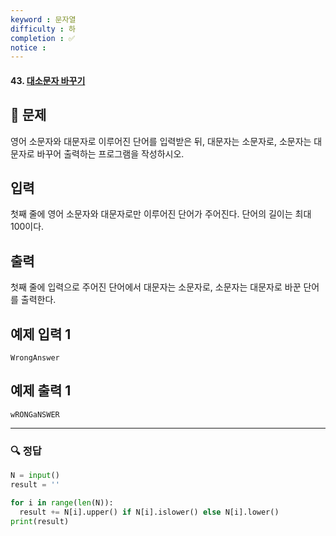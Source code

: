 ```yaml
---
keyword : 문자열
difficulty : 하
completion : ✅
notice : 
---
```


#### 43. [대소문자 바꾸기](https://www.acmicpc.net/problem/2744)

## 📝 문제

영어 소문자와 대문자로 이루어진 단어를 입력받은 뒤, 대문자는 소문자로, 소문자는 대문자로 바꾸어 출력하는 프로그램을 작성하시오.

## 입력

첫째 줄에 영어 소문자와 대문자로만 이루어진 단어가 주어진다. 단어의 길이는 최대 100이다.

## 출력

첫째 줄에 입력으로 주어진 단어에서 대문자는 소문자로, 소문자는 대문자로 바꾼 단어를 출력한다.

## 예제 입력 1

```
WrongAnswer

```

## 예제 출력 1

```
wRONGaNSWER
```

---

### 🔍 정답

```python
N = input()
result = ''

for i in range(len(N)):
  result += N[i].upper() if N[i].islower() else N[i].lower()
print(result)
```